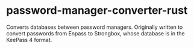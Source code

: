 # password-manager-converter-rust
Converts databases between password managers. Originally written to convert passwords from Enpass to Strongbox, whose database is in the KeePass 4 format.

